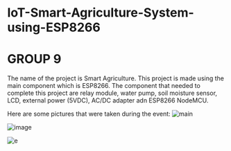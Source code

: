 # IoT-Smart-Agriculture-System-using-ESP8266
# GROUP 9
The name of the project is Smart Agriculture.
This project is made using the main component which is ESP8266.
The component that needed to complete this project are relay module, water pump, soil moisture sensor, LCD, external power (5VDC), AC/DC adapter adn ESP8266 NodeMCU.

Here are some pictures that were taken during the event:
![main](https://github.com/fsdkumk/IoT-Smart-Street-Light-using-ESP8266/assets/141599942/9a3e68b3-38b3-4af5-b3e1-67cba6ed4b08)

![image](https://github.com/fsdkumk/IoT-Smart-Agriculture-System-using-ESP8266/assets/141599942/403a9541-a131-43c2-85e2-b8fcc78c8deb)

![e](https://github.com/fsdkumk/IoT-Smart-Agriculture-System-using-ESP8266/assets/141599942/c62d4e7f-08d7-4d74-a855-12bc9c6eddc3)
